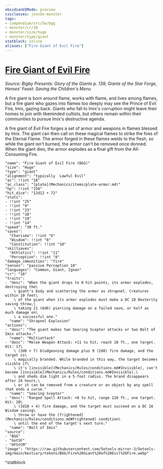 ```yaml
---
obsidianUIMode: preview
cssclasses: json5e-monster
tags:
- compendium/src/5e/bgg
- monster/cr/10
- monster/size/huge
- monster/type/giant
statblock: inline
aliases: ["Fire Giant of Evil Fire"]
---
```

# [Fire Giant of Evil Fire](Mechanics\bestiary\giant/fire-giant-of-evil-fire-bgg.md)
*Source: Bigby Presents: Glory of the Giants p. 139, Giants of the Star Forge, Heroes' Feast: Saving the Children's Menu*  

A fire giant is born around flame, works with flame, and lives among flames, but a fire giant who gazes into flames too deeply may see the Prince of Evil Fire, Imix, gazing back. Giants who fall to Imix's corruption might leave their homes to join with likeminded cultists, but others remain within their communities to pursue Imix's destructive agenda.

A fire giant of Evil Fire forges a set of armor and weapons in flames blessed by Imix. The giant can then call on these magical flames to strike the foes of the Eternal Flame. The armor forged in these flames welds to the flesh, so while the giant isn't burned, the armor can't be removed once donned. When the giant dies, the armor explodes as a final gift from the All-Consuming Fire.

```statblock
"name": "Fire Giant of Evil Fire (BGG)"
"size": "Huge"
"type": "giant"
"alignment": "typically  Lawful Evil"
"ac": !!int "18"
"ac_class": "[plate](Mechanics/items/plate-armor.md)"
"hp": !!int "150"
"hit_dice": "12d12 + 72"
"stats":
- !!int "25"
- !!int "9"
- !!int "23"
- !!int "10"
- !!int "19"
- !!int "14"
"speed": "30 ft."
"saves":
  "Charisma": !!int "6"
  "Wisdom": !!int "8"
  "Constitution": !!int "10"
"skillsaves":
  "Athletics": !!int "11"
  "Perception": !!int "8"
"damage_immunities": "fire"
"senses": "passive Perception 18"
"languages": "Common, Giant, Ignan"
"cr": "10"
"traits":
- "desc": "When the giant drops to 0 hit points, its armor explodes, destroying the\
    \ giant's body and scattering the armor as shrapnel. Creatures within 10 feet\
    \ of the giant when its armor explodes must make a DC 18 Dexterity saving throw,\
    \ taking 21 (6d6) piercing damage on a failed save, or half as much damage on\
    \ a successful one."
  "name": "Shrapnel Explosion"
"actions":
- "desc": "The giant makes two Searing Scepter attacks or two Bolt of Imix attacks."
  "name": "Multiattack"
- "desc": "Melee Weapon Attack: +11 to hit, reach 10 ft., one target. Hit: 17\
    \ (3d6 + 7) bludgeoning damage plus 9 (2d8) fire damage, and the target is\
    \ magically branded. While branded in this way, the target becomes visible if\
    \ it's [invisible](Mechanics/Rules/conditions.md#Invisible), can't become [invisible](Mechanics/Rules/conditions.md#Invisible),\
    \ and sheds dim light in a 5-foot radius. The brand disappears after 24 hours,\
    \ or it can be removed from a creature or an object by any spell that ends a curse."
  "name": "Searing Scepter"
- "desc": "Ranged Spell Attack: +8 to hit, range 120 ft., one target. Hit: 20\
    \ (3d10 + 4) fire damage, and the target must succeed on a DC 16 Wisdom saving\
    \ throw or have the [frightened](Mechanics/Rules/conditions.md#Frightened) condition\
    \ until the end of the target's next turn."
  "name": "Bolt of Imix"
"source":
- "BGG"
- "GotSF"
- "HFStCM"
"image": "https://raw.githubusercontent.com/5etools-mirror-3/5etools-img/main/bestiary/tokens/BGG/Fire%20Giant%20of%20Evil%20Fire.webp"
```
^statblock